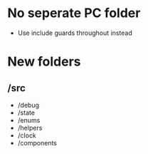 # No seperate PC folder
* Use include guards throughout instead

# New folders
## /src
- /debug
- /state
- /enums
- /helpers
- /clock
- /components
